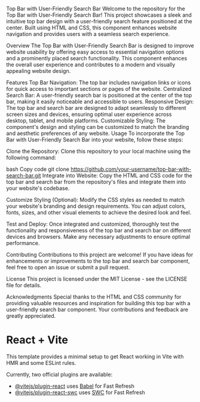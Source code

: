Top Bar with User-Friendly Search Bar
Welcome to the repository for the Top Bar with User-Friendly Search Bar! This project showcases a sleek and intuitive top bar design with a user-friendly search feature positioned at the center. Built using HTML and CSS, this component enhances website navigation and provides users with a seamless search experience.

Overview
The Top Bar with User-Friendly Search Bar is designed to improve website usability by offering easy access to essential navigation options and a prominently placed search functionality. This component enhances the overall user experience and contributes to a modern and visually appealing website design.

Features
Top Bar Navigation: The top bar includes navigation links or icons for quick access to important sections or pages of the website.
Centralized Search Bar: A user-friendly search bar is positioned at the center of the top bar, making it easily noticeable and accessible to users.
Responsive Design: The top bar and search bar are designed to adapt seamlessly to different screen sizes and devices, ensuring optimal user experience across desktop, tablet, and mobile platforms.
Customizable Styling: The component's design and styling can be customized to match the branding and aesthetic preferences of any website.
Usage
To incorporate the Top Bar with User-Friendly Search Bar into your website, follow these steps:

Clone the Repository: Clone this repository to your local machine using the following command:

bash
Copy code
git clone https://github.com/your-username/top-bar-with-search-bar.git
Integrate into Website: Copy the HTML and CSS code for the top bar and search bar from the repository's files and integrate them into your website's codebase.

Customize Styling (Optional): Modify the CSS styles as needed to match your website's branding and design requirements. You can adjust colors, fonts, sizes, and other visual elements to achieve the desired look and feel.

Test and Deploy: Once integrated and customized, thoroughly test the functionality and responsiveness of the top bar and search bar on different devices and browsers. Make any necessary adjustments to ensure optimal performance.

Contributing
Contributions to this project are welcome! If you have ideas for enhancements or improvements to the top bar and search bar component, feel free to open an issue or submit a pull request.

License
This project is licensed under the MIT License - see the LICENSE file for details.

Acknowledgments
Special thanks to the HTML and CSS community for providing valuable resources and inspiration for building this top bar with a user-friendly search bar component. Your contributions and feedback are greatly appreciated.


# React + Vite

This template provides a minimal setup to get React working in Vite with HMR and some ESLint rules.

Currently, two official plugins are available:

- [@vitejs/plugin-react](https://github.com/vitejs/vite-plugin-react/blob/main/packages/plugin-react/README.md) uses [Babel](https://babeljs.io/) for Fast Refresh
- [@vitejs/plugin-react-swc](https://github.com/vitejs/vite-plugin-react-swc) uses [SWC](https://swc.rs/) for Fast Refresh
